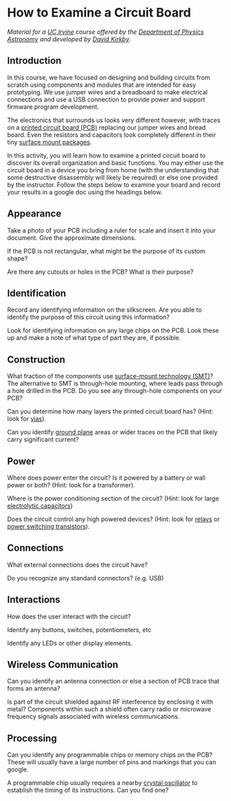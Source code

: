 # How to Examine a Circuit Board

*Material for a [UC Irvine](https://uci.edu/) course offered by the [Department of Physics Astronomy](https://www.physics.uci.edu/) and developed by [David Kirkby](https://faculty.sites.uci.edu/dkirkby/).*

## Introduction

In this course, we have focused on designing and building circuits from scratch using components and modules that are intended for easy prototyping. We use jumper wires and a breadboard to make electrical connections and use a USB connection to provide power and support firmware program development.

The electronics that surrounds us looks very different however, with traces on a [printed circuit board (PCB)](https://en.wikipedia.org/wiki/Printed_circuit_board) replacing our jumper wires and bread board. Even the resistors and capacitors look completely different in their tiny [surface mount packages](https://en.wikipedia.org/wiki/Surface-mount_technology).

In this activity, you will learn how to examine a printed circuit board to discover its overall organization and basic functions. You may either use the circuit board in a device you bring from home (with the understanding that some destructive disassembly will likely be required) or else one provided by the instructor. Follow the steps below to examine your board and record your results in a google doc using the headings below.

## Appearance

Take a photo of your PCB including a ruler for scale and insert it into your document. Give the approximate dimensions.

If the PCB is not rectangular, what might be the purpose of its custom shape?

Are there any cutouts or holes in the PCB? What is their purpose?

## Identification

Record any identifying information on the silkscreen. Are you able to identify the purpose of this circuit using this information?

Look for identifying information on any large chips on the PCB. Look these up and make a note of what type of part they are, if possible.

## Construction

What fraction of the components use [surface-mount technology (SMT)](https://en.wikipedia.org/wiki/Surface-mount_technology)? The alternative to SMT is through-hole mounting, where leads pass through a hole drilled in the PCB. Do you see any through-hole components on your PCB?

Can you determine how many layers the printed circuit board has? (Hint: look for [vias](https://en.wikipedia.org/wiki/Via_(electronics))).

Can you identify [ground plane](https://en.wikipedia.org/wiki/Ground_plane) areas or wider traces on the PCB that likely carry significant current?

## Power

Where does power enter the circuit? Is it powered by a battery or wall power or both? (Hint: look for a transformer).

Where is the power conditioning section of the circuit? (Hint: look for large [electrolytic capacitors](https://en.wikipedia.org/wiki/Electrolytic_capacitor))

Does the circuit control any high powered devices? (Hint: look for [relays](https://en.wikipedia.org/wiki/Relay) or [power switching transistors](https://en.wikipedia.org/wiki/Power_semiconductor_device)).

## Connections

What external connections does the circuit have?

Do you recognize any standard connectors? (e.g. USB)

## Interactions

How does the user interact with the circuit?

Identify any buttons, switches, potentiometers, etc

Identify any LEDs or other display elements.

## Wireless Communication

Can you identify an antenna connection or else a section of PCB trace that forms an antenna?

Is part of the circuit shielded against RF interference by enclosing it with metal? Components within such a shield often carry radio or microwave frequency signals associated with wireless communications.

## Processing

Can you identify any programmable chips or memory chips on the PCB? These will usually have a large number of pins and markings that you can google.

A programmable chip usually requires a nearby [crystal oscillator](https://en.wikipedia.org/wiki/Crystal_oscillator) to establish the timing of its instructions. Can you find one?
